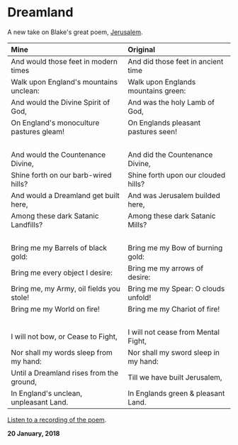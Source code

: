 # Dreamland

A new take on Blake's great poem, [Jerusalem](https://www.poetryfoundation.org/poems/54684/jerusalem-and-did-those-feet-in-ancient-time).

**Mine**|**Original**
:-------|:-----------
And would those feet in modern times | And did those feet in ancient time
Walk upon England's mountains unclean: | Walk upon Englands mountains green:
And would the Divine Spirit of God, |  And was the holy Lamb of God,
On England's monoculture pastures gleam! | On Englands pleasant pastures seen!
&nbsp; | &nbsp;
And would the Countenance Divine, | And did the Countenance Divine,
Shine forth on our barb-wired hills? | Shine forth upon our clouded hills?
And would a Dreamland get built here, | And was Jerusalem builded here,
Among these dark Satanic Landfills? | Among these dark Satanic Mills?
 &nbsp; | &nbsp;
Bring me my Barrels of black gold: | Bring me my Bow of burning gold:
Bring me every object I desire: | Bring me my arrows of desire:
Bring me, my Army, oil fields you stole! | Bring me my Spear: O clouds unfold!
Bring me my World on fire! | Bring me my Chariot of fire!
&nbsp; | &nbsp;
I will not bow, or Cease to Fight, | I will not cease from Mental Fight,
Nor shall my words sleep from my hand: | Nor shall my sword sleep in my hand:
Until a Dreamland rises from the ground, | Till we have built Jerusalem,
In England's unclean, unpleasant Land. | In Englands green & pleasant Land.

[Listen to a recording of the poem](/assets/audio/Dreamland.wav).

**20 January, 2018**

&nbsp;